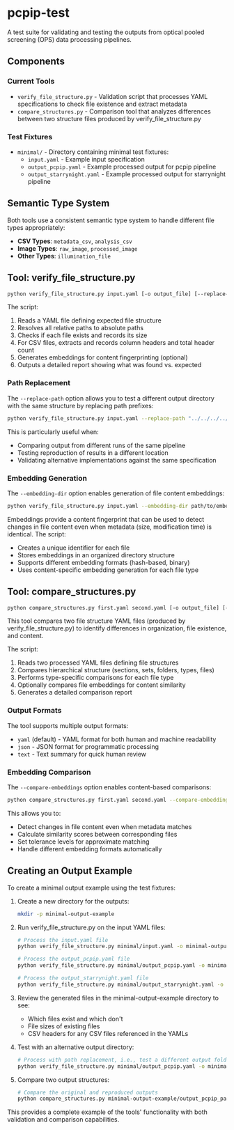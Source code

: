 # pcpip-test

A test suite for validating and testing the outputs from optical pooled screening (OPS) data processing pipelines.

## Components

### Current Tools

- `verify_file_structure.py` - Validation script that processes YAML specifications to check file existence and extract metadata
- `compare_structures.py` - Comparison tool that analyzes differences between two structure files produced by verify_file_structure.py

### Test Fixtures

- `minimal/` - Directory containing minimal test fixtures:
  - `input.yaml` - Example input specification
  - `output_pcpip.yaml` - Example processed output for pcpip pipeline
  - `output_starrynight.yaml` - Example processed output for starrynight pipeline

## Semantic Type System

Both tools use a consistent semantic type system to handle different file types appropriately:

- **CSV Types**: `metadata_csv`, `analysis_csv`
- **Image Types**: `raw_image`, `processed_image`
- **Other Types**: `illumination_file`

## Tool: verify_file_structure.py

```bash
python verify_file_structure.py input.yaml [-o output_file] [--replace-path OLD_PATH NEW_PATH] [--embedding-dir DIR]
```

The script:
1. Reads a YAML file defining expected file structure
2. Resolves all relative paths to absolute paths
3. Checks if each file exists and records its size
4. For CSV files, extracts and records column headers and total header count
5. Generates embeddings for content fingerprinting (optional)
6. Outputs a detailed report showing what was found vs. expected

### Path Replacement

The `--replace-path` option allows you to test a different output directory with the same structure by replacing path prefixes:

```bash
python verify_file_structure.py input.yaml --replace-path "../../../../scratch/pcpip_example_output" "../../../../scratch/reproduce_pcpip_example_output"
```

This is particularly useful when:
- Comparing output from different runs of the same pipeline
- Testing reproduction of results in a different location
- Validating alternative implementations against the same specification

### Embedding Generation

The `--embedding-dir` option enables generation of file content embeddings:

```bash
python verify_file_structure.py input.yaml --embedding-dir path/to/embeddings
```

Embeddings provide a content fingerprint that can be used to detect changes in file content even when metadata (size, modification time) is identical. The script:
- Creates a unique identifier for each file
- Stores embeddings in an organized directory structure
- Supports different embedding formats (hash-based, binary)
- Uses content-specific embedding generation for each file type

## Tool: compare_structures.py

```bash
python compare_structures.py first.yaml second.yaml [-o output_file] [--output-format FORMAT] [--compare-embeddings]
```

This tool compares two file structure YAML files (produced by verify_file_structure.py) to identify differences in organization, file existence, and content.

The script:
1. Reads two processed YAML files defining file structures
2. Compares hierarchical structure (sections, sets, folders, types, files)
3. Performs type-specific comparisons for each file type
4. Optionally compares file embeddings for content similarity
5. Generates a detailed comparison report

### Output Formats

The tool supports multiple output formats:
- `yaml` (default) - YAML format for both human and machine readability
- `json` - JSON format for programmatic processing
- `text` - Text summary for quick human review

### Embedding Comparison

The `--compare-embeddings` option enables content-based comparisons:

```bash
python compare_structures.py first.yaml second.yaml --compare-embeddings --tolerance 0.01
```

This allows you to:
- Detect changes in file content even when metadata matches
- Calculate similarity scores between corresponding files
- Set tolerance levels for approximate matching
- Handle different embedding formats automatically

## Creating an Output Example

To create a minimal output example using the test fixtures:

1. Create a new directory for the outputs:
   ```bash
   mkdir -p minimal-output-example
   ```

2. Run verify_file_structure.py on the input YAML files:
   ```bash
   # Process the input.yaml file
   python verify_file_structure.py minimal/input.yaml -o minimal-output-example/input_parsed.yaml

   # Process the output_pcpip.yaml file
   python verify_file_structure.py minimal/output_pcpip.yaml -o minimal-output-example/output_pcpip_parsed.yaml

   # Process the output_starrynight.yaml file
   python verify_file_structure.py minimal/output_starrynight.yaml -o minimal-output-example/output_starrynight_parsed.yaml
   ```

3. Review the generated files in the minimal-output-example directory to see:
   - Which files exist and which don't
   - File sizes of existing files
   - CSV headers for any CSV files referenced in the YAMLs

4. Test with an alternative output directory:
   ```bash
   # Process with path replacement, i.e., test a different output folder
   python verify_file_structure.py minimal/output_pcpip.yaml -o minimal-output-example/reproduce_output_pcpip_parsed.yaml --replace-path "../../../../scratch/pcpip_example_output" "../../../../scratch/reproduce_pcpip_example_output"
   ```

5. Compare two output structures:
   ```bash
   # Compare the original and reproduced outputs
   python compare_structures.py minimal-output-example/output_pcpip_parsed.yaml minimal-output-example/reproduce_output_pcpip_parsed.yaml -o comparison.yaml
   ```

This provides a complete example of the tools' functionality with both validation and comparison capabilities.
